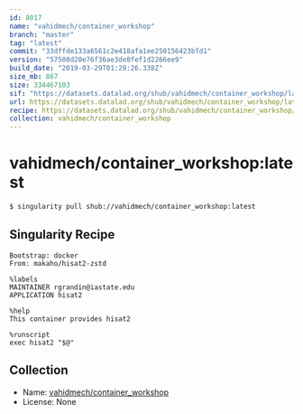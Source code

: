 ```yaml
---
id: 8017
name: "vahidmech/container_workshop"
branch: "master"
tag: "latest"
commit: "33dffde133a6561c2e418afa1ee250156423bfd1"
version: "57508d20e76f36ae3de8fef1d2266ee9"
build_date: "2019-03-29T01:29:26.338Z"
size_mb: 867
size: 334467103
sif: "https://datasets.datalad.org/shub/vahidmech/container_workshop/latest/2019-03-29-33dffde1-57508d20/57508d20e76f36ae3de8fef1d2266ee9.simg"
url: https://datasets.datalad.org/shub/vahidmech/container_workshop/latest/2019-03-29-33dffde1-57508d20/
recipe: https://datasets.datalad.org/shub/vahidmech/container_workshop/latest/2019-03-29-33dffde1-57508d20/Singularity
collection: vahidmech/container_workshop
---
```


# vahidmech/container_workshop:latest

```bash
$ singularity pull shub://vahidmech/container_workshop:latest
```

## Singularity Recipe

```singularity
Bootstrap: docker
From: makaho/hisat2-zstd

%labels
MAINTAINER rgrandin@iastate.edu
APPLICATION hisat2

%help
This container provides hisat2

%runscript
exec hisat2 "$@"
```

## Collection

 - Name: [vahidmech/container_workshop](https://github.com/vahidmech/container_workshop)
 - License: None

